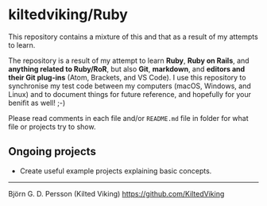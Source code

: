 # kiltedviking/Ruby

This repository contains a mixture of this and that as a result of my attempts to learn.

The repository is a result of my attempt to learn **Ruby**, **Ruby on Rails**,
and **anything related to Ruby/RoR**, but also **Git**, **markdown**, and **editors 
and their Git plug-ins** (Atom, Brackets, and VS Code).
I use this repository to synchronise my test code between my computers (macOS, Windows,
and Linux) and to document things for future reference, and hopefully for your benifit
as well! ;-)

Please read comments in each file and/or `README.md` file in folder for what file 
or projects try to show.

## Ongoing projects

* Create useful example projects explaining basic concepts.

---

Björn G. D. Persson (Kilted Viking)
https://github.com/KiltedViking